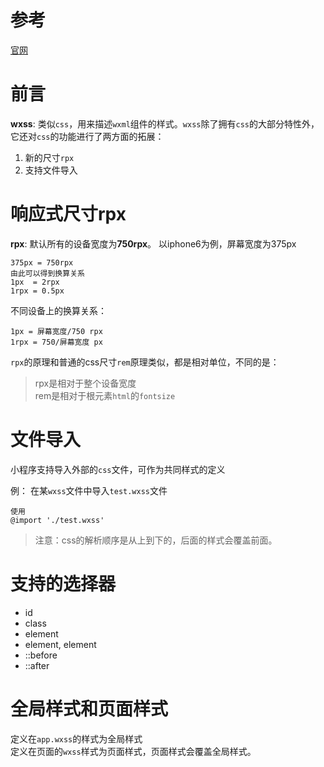 # 参考
[官网](https://developers.weixin.qq.com/miniprogram/dev/framework/view/wxss.html)


# 前言
**wxss**: 类似`css`，用来描述`wxml`组件的样式。`wxss`除了拥有`css`的大部分特性外，
它还对`css`的功能进行了两方面的拓展：
1. 新的尺寸`rpx`
2. 支持文件导入


# 响应式尺寸rpx
**rpx**: 默认所有的设备宽度为**750rpx**。
以iphone6为例，屏幕宽度为375px
```
375px = 750rpx
由此可以得到换算关系
1px  = 2rpx
1rpx = 0.5px
```

不同设备上的换算关系：
```
1px = 屏幕宽度/750 rpx
1rpx = 750/屏幕宽度 px
```

`rpx`的原理和普通的css尺寸`rem`原理类似，都是相对单位，不同的是：
> rpx是相对于整个设备宽度  
> rem是相对于根元素`html`的`fontsize`

# 文件导入
小程序支持导入外部的`css`文件，可作为共同样式的定义

例： 在某`wxss`文件中导入`test.wxss`文件
```
使用
@import './test.wxss'
```

> 注意：css的解析顺序是从上到下的，后面的样式会覆盖前面。


# 支持的选择器
- id
- class
- element
- element, element
- ::before
- ::after

# 全局样式和页面样式
定义在`app.wxss`的样式为全局样式   
定义在页面的`wxss`样式为页面样式，页面样式会覆盖全局样式。
